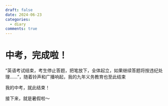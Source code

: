 ```yaml
---
draft: false
date: 2024-06-23
categories:
  - diary
comments: true
---
```


# 中考，完成啦！

“英语考试结束，考生停止答题，把笔放下，全体起立，如果继续答题将按违纪处理......”，随着铃声和广播响起，我的九年义务教育也至此结束

我的中考，就此结束！

接下来，就是暑假啦～
